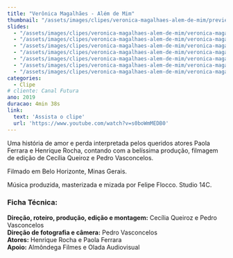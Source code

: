 ```yaml
---
title: "Verônica Magalhães - Além de Mim"
thumbnail: "/assets/images/clipes/veronica-magalhaes-alem-de-mim/preview-1000x700.jpg"
slides:
  - "/assets/images/clipes/veronica-magalhaes-alem-de-mim/veronica-magalhaes-alem-de-mim (1).jpg"
  - "/assets/images/clipes/veronica-magalhaes-alem-de-mim/veronica-magalhaes-alem-de-mim (2).jpg"
  - "/assets/images/clipes/veronica-magalhaes-alem-de-mim/veronica-magalhaes-alem-de-mim (3).jpg"
  - "/assets/images/clipes/veronica-magalhaes-alem-de-mim/veronica-magalhaes-alem-de-mim (4).jpg"
  - "/assets/images/clipes/veronica-magalhaes-alem-de-mim/veronica-magalhaes-alem-de-mim (5).jpg"
  - "/assets/images/clipes/veronica-magalhaes-alem-de-mim/veronica-magalhaes-alem-de-mim (6).jpg"
  - "/assets/images/clipes/veronica-magalhaes-alem-de-mim/veronica-magalhaes-alem-de-mim (7).jpg"
categories:
  - Clipe
# cliente: Canal Futura
ano: 2019
duracao: 4min 38s
link:
  text: 'Assista o clipe'
  url: 'https://www.youtube.com/watch?v=s0boWmMEDB0'
---
```


Uma história de amor e perda interpretada pelos queridos atores Paola Ferrara e Henrique Rocha, contando com a belíssima produção, filmagem de edição de Cecília Queiroz e Pedro Vasconcelos. 

Filmado em Belo Horizonte, Minas Gerais.

Música produzida, masterizada e mizada por Felipe Flocco. 
Studio 14C.

### Ficha Técnica:
**Direção, roteiro, produção, edição e montagem:** Cecília Queiroz e Pedro Vasconcelos\
**Direção de fotografia e câmera:** Pedro Vasconcelos\
**Atores:** Henrique Rocha e Paola Ferrara\
**Apoio:** Almôndega Filmes e Olada Audiovisual